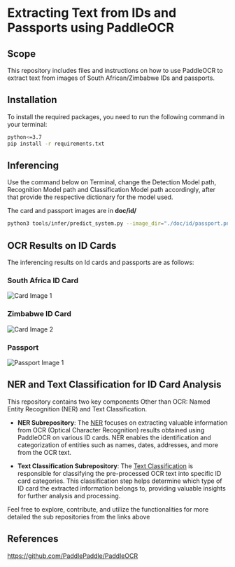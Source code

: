 # Extracting Text from IDs and Passports using PaddleOCR

## Scope
This repository includes files and instructions on how to use PaddleOCR to extract text from images of South African/Zimbabwe IDs and passports. 

## Installation

To install the required packages, you need to run the following command in your terminal:

```sh
python<=3.7
pip install -r requirements.txt
```
## Inferencing

Use the command below on Terminal, change the Detection Model path, Recognition Model path and Classification Model path accordingly, after that provide the respective dictionary for the model used.

The card and passport images are in **doc/id/**

```sh
python3 tools/infer/predict_system.py --image_dir="./doc/id/passport.png" --det_model_dir="./en_PP-OCRv3_det_infer/" --cls_model_dir="./ch_ppocr_mobile_v2.0_cls_infer/" --rec_model_dir="./en_PP-OCRv3_rec_infer/" --use_angle_cls=true --rec_char_dict_path="ppocr/utils/en_dict.txt"
```
## OCR Results on ID Cards

The inferencing results on Id cards and passports are as follows:

### South Africa ID Card
![Card Image 1](https://github.com/ioptime-official/ai-id-scanner/blob/main/inference_results/1.jpg)

### Zimbabwe ID Card
![Card Image 2](https://github.com/ioptime-official/ai-id-scanner/blob/main/inference_results/15.png)

### Passport
![Passport Image 1](https://github.com/ioptime-official/ai-id-scanner/blob/main/inference_results/5.jpg)

## NER and Text Classification for ID Card Analysis

This repository contains two key components Other than OCR: Named Entity Recognition (NER) and Text Classification. 

- **NER Subrepository**: The [NER](https://github.com/ioptime-official/ai-id-scanner/tree/main/NER) focuses on extracting valuable information from OCR (Optical Character Recognition) results obtained using PaddleOCR on various ID cards. NER enables the identification and categorization of entities such as names, dates, addresses, and more from the OCR text.

- **Text Classification Subrepository**: The [Text Classification](https://github.com/ioptime-official/ai-id-scanner/tree/main/text_classification) is responsible for classifying the pre-processed OCR text into specific ID card categories. This classification step helps determine which type of ID card the extracted information belongs to, providing valuable insights for further analysis and processing.

Feel free to explore, contribute, and utilize the functionalities for more detailed the sub repositories from the links above

## References

https://github.com/PaddlePaddle/PaddleOCR

